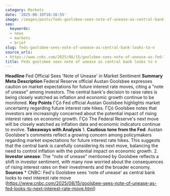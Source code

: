 ```yaml
---
category: Markets
date: '2025-08-19T18:16:55'
image: /images/posts/feds-goolsbee-sees-note-of-unease-as-central-bank-looks-to-n.jpeg
seo:
  keywords:
  - news
  - markets
  - brief
slug: feds-goolsbee-sees-note-of-unease-as-central-bank-looks-to-n
source_urls:
- https://www.cnbc.com/2025/08/15/goolsbee-sees-note-of-unease-as-fed-looks-to-next-interest-rate-move.html
title: Feds goolsbee sees note of unease as central bank looks to n
---
```


**Headline** Fed Official Sees 'Note of Unease' in Market Sentiment  **Summary Meta Description** Federal Reserve official Austan Goolsbee expresses caution on market expectations for future interest rate moves, citing a "note of unease" among investors. The central bank's decision to raise rates is being closely watched as inflation and economic growth continue to be monitored.  **Key Points**  ΓÇó Fed official Austan Goolsbee highlights market uncertainty regarding future interest rate hikes. ΓÇó Goolsbee notes that investors are increasingly concerned about the potential impact of rising interest rates on economic growth. ΓÇó The Federal Reserve's next move will be closely watched as inflation data and economic indicators continue to evolve.  **Takeaways with Analysis**  1. **Cautious tone from the Fed**: Austan Goolsbee's comments reflect a growing concern among policymakers regarding market expectations for future interest rate hikes. This suggests that the central bank is carefully considering its next move, balancing the need to control inflation with the potential impact on economic growth. 2. **Investor unease**: The "note of unease" mentioned by Goolsbee reflects a shift in investor sentiment, with many now worried about the consequences of rising interest rates on their investments and the broader economy.  **Sources** * CNBC: Fed's Goolsbee sees 'note of unease' as central bank looks to next interest rate move (https://www.cnbc.com/2025/08/15/goolsbee-sees-note-of-unease-as-fed-looks-to-next-interest-rate-move.html)